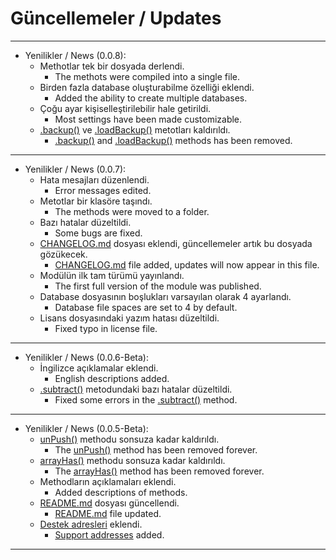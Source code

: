 # Güncellemeler / Updates

<hr>

- Yenilikler / News (0.0.8):
  - Methotlar tek bir dosyada derlendi.
    - The methots were compiled into a single file.
  - Birden fazla database oluşturabilme özelliği eklendi.
    - Added the ability to create multiple databases.
  - Çoğu ayar kişiselleştirilebilir hale getirildi.
    - Most settings have been made customizable.
  - [.backup()](https://www.npmjs.com/package/nope.db#backup) ve [.loadBackup()](https://www.npmjs.com/package/nope.db#loadBackup) metotları kaldırıldı.
    - [.backup()](https://www.npmjs.com/package/nope.db#backup) and [.loadBackup()](https://www.npmjs.com/package/nope.db#loadBackup) methods has been removed.

<hr>

- Yenilikler / News (0.0.7):
  - Hata mesajları düzenlendi.
    - Error messages edited.
  - Metotlar bir klasöre taşındı.
    - The methods were moved to a folder.
  - Bazı hatalar düzeltildi.
    - Some bugs are fixed.
  - [CHANGELOG.md](https://www.npmjs.com/package/nope.db#changelog.md) dosyası eklendi, güncellemeler artık bu dosyada gözükecek.
    - [CHANGELOG.md](https://www.npmjs.com/package/nope.db#changelog.md) file added, updates will now appear in this file.
  - Modülün ilk tam türümü yayınlandı.
    - The first full version of the module was published.
  - Database dosyasının boşlukları varsayılan olarak 4 ayarlandı.
    - Database file spaces are set to 4 by default.
  - Lisans dosyasındaki yazım hatası düzeltildi.
    - Fixed typo in license file.

<hr>

- Yenilikler / News (0.0.6-Beta):
  - İngilizce açıklamalar eklendi.
    - English descriptions added.
  - [.subtract()](https://www.npmjs.com/package/nope.db#subtract) metodundaki bazı hatalar düzeltildi.
    - Fixed some errors in the [.subtract()](https://www.npmjs.com/package/nope.db#subtract) method.

<hr>

- Yenilikler / News (0.0.5-Beta):
  - [unPush()](https://www.npmjs.com/package/nope.db#unPush) methodu sonsuza kadar kaldırıldı.
    - The [unPush()](https://www.npmjs.com/package/nope.db#unPush) method has been removed forever.
  - [arrayHas()](https://www.npmjs.com/package/nope.db#arrayHas) methodu sonsuza kadar kaldırıldı.
    - The [arrayHas()](https://www.npmjs.com/package/nope.db#arrayHas) method has been removed forever.
  - Methodların açıklamaları eklendi.
    - Added descriptions of methods.
  - [README.md](https://www.npmjs.com/package/nope.db#readme.md) dosyası güncellendi.
    - [README.md](https://www.npmjs.com/package/nope.db#readme.md) file updated.
  - [Destek adresleri](https://www.npmjs.com/package/nope.db#support) eklendi.
    - [Support addresses](https://www.npmjs.com/package/nope.db#support) added.
   
<hr>
